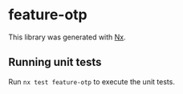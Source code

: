 # feature-otp

This library was generated with [Nx](https://nx.dev).

## Running unit tests

Run `nx test feature-otp` to execute the unit tests.
